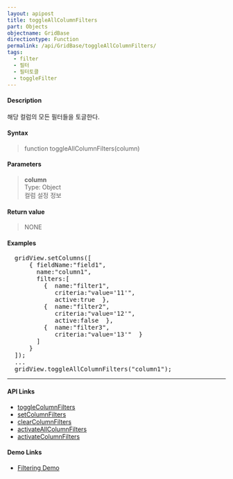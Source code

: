 ```yaml
---
layout: apipost
title: toggleAllColumnFilters
part: Objects
objectname: GridBase
directiontype: Function
permalink: /api/GridBase/toggleAllColumnFilters/
tags:
  - filter
  - 필터
  - 필터토클
  - toggleFilter
---
```



#### Description

 해당 컬럼의 모든 필터들을 토글한다.

#### Syntax

> function toggleAllColumnFilters(column)

#### Parameters

> **column**  
> Type: Object  
> 컬럼 설정 정보  


#### Return value

> NONE

#### Examples 

<pre class="prettyprint">
  gridView.setColumns([
      { fieldName:"field1", 
        name:"column1", 
        filters:[
          {  name:"filter1",
             criteria:"value='11'",
             active:true  },
          {  name:"filter2",
             criteria:"value='12'",
             active:false  },
          {  name:"filter3",
             criteria:"value='13'"  }
        ]
      }
  ]);
  ...
  gridView.toggleAllColumnFilters("column1");
</pre>

---

#### API Links

* [toggleColumnFilters](/api/GridBase/toggleColumnFilters)
* [setColumnFilters](/api/GridBase/setColumnFilters)
* [clearColumnFilters](/api/GridBase/clearColumnFilters)
* [activateAllColumnFilters](/api/GridBase/activateAllColumnFilters)
* [activateColumnFilters](/api/GridBase/activateColumnFilters)  

#### Demo Links

* [Filtering Demo](http://demo.realgrid.com/Demo/ColumnFiltering)